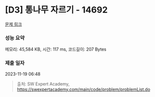 # [D3] 통나무 자르기 - 14692 

[문제 링크](https://swexpertacademy.com/main/code/problem/problemDetail.do?contestProbId=AYJW0g-qlO8DFASv) 

### 성능 요약

메모리: 45,584 KB, 시간: 117 ms, 코드길이: 207 Bytes

### 제출 일자

2023-11-19 06:48



> 출처: SW Expert Academy, https://swexpertacademy.com/main/code/problem/problemList.do